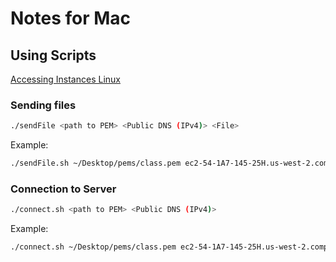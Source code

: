 # Notes for Mac

## Using Scripts

[Accessing Instances Linux](https://docs.aws.amazon.com/AWSEC2/latest/UserGuide/AccessingInstancesLinux.html)

### Sending files

```bash
./sendFile <path to PEM> <Public DNS (IPv4)> <File>
```

Example:

```bash
./sendFile.sh ~/Desktop/pems/class.pem ec2-54-1A7-145-25H.us-west-2.compute.amazonaws.com ./echoConnection2.py
```

### Connection to Server

```bash
./connect.sh <path to PEM> <Public DNS (IPv4)>
```

Example:

```bash
./connect.sh ~/Desktop/pems/class.pem ec2-54-1A7-145-25H.us-west-2.compute.amazonaws.com
```
